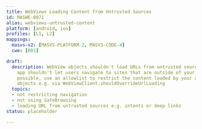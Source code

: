 ```yaml
---
title: WebViews Loading Content from Untrusted Sources
id: MASWE-0071
alias: webviews-untrusted-content
platform: [android, ios]
profiles: [L1, L2]
mappings:
  masvs-v2: [MASVS-PLATFORM-2, MASVS-CODE-4]
  cwe: [601]

draft:
  description: WebView objects shouldn't load URLs from untrusted sources. Also, your
    app shouldn't let users navigate to sites that are outside of your control. Whenever
    possible, use an allowlist to restrict the content loaded by your app's WebView
    objects e.g. via WebViewClient.shouldOverrideUrlLoading
  topics:
  - not restricting navigation
  - not using SafeBrowsing
  - loading URL from untrusted sources e.g. intents or deep links
status: placeholder

---
```


